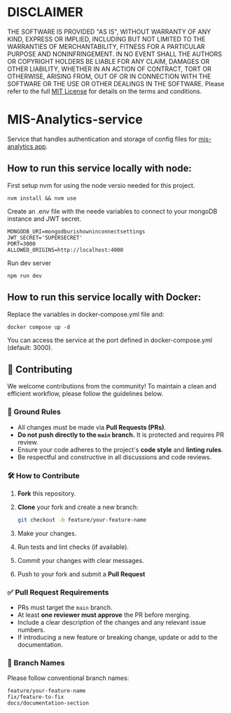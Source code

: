 # DISCLAIMER

THE SOFTWARE IS PROVIDED "AS IS", WITHOUT WARRANTY OF ANY KIND, EXPRESS OR IMPLIED, INCLUDING BUT NOT LIMITED TO THE WARRANTIES OF MERCHANTABILITY, FITNESS FOR A PARTICULAR PURPOSE AND NONINFRINGEMENT. IN NO EVENT SHALL THE AUTHORS OR COPYRIGHT HOLDERS BE LIABLE FOR ANY CLAIM, DAMAGES OR OTHER LIABILITY, WHETHER IN AN ACTION OF CONTRACT, TORT OR OTHERWISE, ARISING FROM, OUT OF OR IN CONNECTION WITH THE SOFTWARE OR THE USE OR OTHER DEALINGS IN THE SOFTWARE. Please refer to the full [MIT License](https://github.com/nicolasleivab/mis-analytics-service/blob/main/LICENSE) for details on the terms and conditions.

# MIS-Analytics-service

Service that handles authentication and storage of config files for [mis-analytics app](https://github.com/nicolasleivab/mis-analytics).

## How to run this service locally with node:

First setup nvm for using the node versio needed for this project.

```
nvm install && nvm use
```

Create an .env file with the neede variables to connect to your mongoDB instance and JWT secret.

```
MONGODB_URI=mongodburishowninconnectsettings
JWT_SECRET='SUPERSECRET'
PORT=3000
ALLOWED_ORIGINS=http://localhost:4000
```

Run dev server

```
npm run dev
```

## How to run this service locally with Docker:

Replace the variables in docker-compose.yml file and:

```
docker compose up -d
```

You can access the service at the port defined in docker-compose.yml (default: 3000).

## 🤝 Contributing

We welcome contributions from the community! To maintain a clean and efficient workflow, please follow the guidelines below.

### 🧾 Ground Rules

- All changes must be made via **Pull Requests (PRs)**.
- **Do not push directly to the `main` branch.** It is protected and requires PR review.
- Ensure your code adheres to the project's **code style** and **linting rules**.
- Be respectful and constructive in all discussions and code reviews.

### 🛠️ How to Contribute

1. **Fork** this repository.
2. **Clone** your fork and create a new branch:

   ```bash
   git checkout -b feature/your-feature-name
   ```

3. Make your changes.
4. Run tests and lint checks (if available).
5. Commit your changes with clear messages.
6. Push to your fork and submit a **Pull Request**

### ✅ Pull Request Requirements

- PRs must target the `main` branch.
- At least **one reviewer must approve** the PR before merging.
- Include a clear description of the changes and any relevant issue numbers.
- If introducing a new feature or breaking change, update or add to the documentation.

### 🔀 Branch Names

Please follow conventional branch names:

```
feature/your-feature-name
fix/feature-to-fix
docs/documentation-section
```
